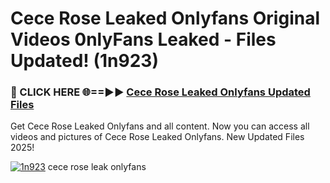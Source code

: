 # Cece Rose Leaked Onlyfans Original Videos 0nlyFans Leaked - Files Updated! (1n923)

<h3>🔴 CLICK HERE 🌐==►► <a href="https://tinyurl.com/2jnfzry5" rel="nofollow">Cece Rose Leaked Onlyfans Updated Files</a></h3>

Get Cece Rose Leaked Onlyfans and all content. Now you can access all videos and pictures of Cece Rose Leaked Onlyfans. New Updated Files 2025!

[![1n923](https://i.imgur.com/GyGTBgg.gif)](https://tinyurl.com/2jnfzry5)
cece rose leak onlyfans